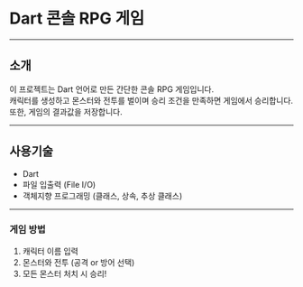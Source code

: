 # Dart 콘솔 RPG 게임
***
## 소개
이 프로젝트는 Dart 언어로 만든 간단한 콘솔 RPG 게임입니다.  
캐릭터를 생성하고 몬스터와 전투를 벌이며 승리 조건을 만족하면 게임에서 승리합니다.
또한, 게임의 결과값을 저장합니다.
***
## 사용기술
- Dart
- 파일 입출력 (File I/O)
- 객체지향 프로그래밍 (클래스, 상속, 추상 클래스)
***
### 게임 방법
1. 캐릭터 이름 입력
2. 몬스터와 전투 (공격 or 방어 선택)
3. 모든 몬스터 처치 시 승리!